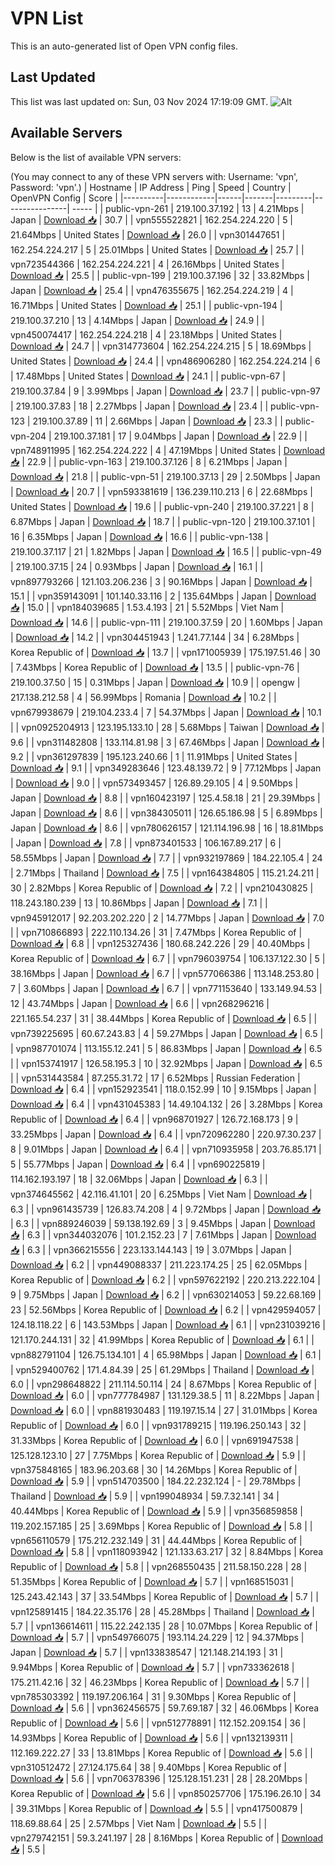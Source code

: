 # VPN List

This is an auto-generated list of Open VPN config files.

## Last Updated

This list was last updated on: Sun, 03 Nov 2024 17:19:09 GMT.
![Alt](https://repobeats.axiom.co/api/embed/186b98318ef1479477931607c1ad7d823f12451f.svg "Repobeats analytics image")

## Available Servers

Below is the list of available VPN servers:

(You may connect to any of these VPN servers with: Username: 'vpn', Password: 'vpn'.)
| Hostname | IP Address | Ping | Speed | Country | OpenVPN Config | Score |
|----------|------------|------|-------|---------|----------------| ----- |
| public-vpn-261 | 219.100.37.192 | 13 | 4.21Mbps | Japan | [Download 📥](./configs/server_0_JP.ovpn) | 30.7 |
| vpn555522821 | 162.254.224.220 | 5 | 21.64Mbps | United States | [Download 📥](./configs/server_1_US.ovpn) | 26.0 |
| vpn301447651 | 162.254.224.217 | 5 | 25.01Mbps | United States | [Download 📥](./configs/server_2_US.ovpn) | 25.7 |
| vpn723544366 | 162.254.224.221 | 4 | 26.16Mbps | United States | [Download 📥](./configs/server_3_US.ovpn) | 25.5 |
| public-vpn-199 | 219.100.37.196 | 32 | 33.82Mbps | Japan | [Download 📥](./configs/server_4_JP.ovpn) | 25.4 |
| vpn476355675 | 162.254.224.219 | 4 | 16.71Mbps | United States | [Download 📥](./configs/server_5_US.ovpn) | 25.1 |
| public-vpn-194 | 219.100.37.210 | 13 | 4.14Mbps | Japan | [Download 📥](./configs/server_6_JP.ovpn) | 24.9 |
| vpn450074417 | 162.254.224.218 | 4 | 23.18Mbps | United States | [Download 📥](./configs/server_7_US.ovpn) | 24.7 |
| vpn314773604 | 162.254.224.215 | 5 | 18.69Mbps | United States | [Download 📥](./configs/server_8_US.ovpn) | 24.4 |
| vpn486906280 | 162.254.224.214 | 6 | 17.48Mbps | United States | [Download 📥](./configs/server_9_US.ovpn) | 24.1 |
| public-vpn-67 | 219.100.37.84 | 9 | 3.99Mbps | Japan | [Download 📥](./configs/server_10_JP.ovpn) | 23.7 |
| public-vpn-97 | 219.100.37.83 | 18 | 2.27Mbps | Japan | [Download 📥](./configs/server_11_JP.ovpn) | 23.4 |
| public-vpn-123 | 219.100.37.89 | 11 | 2.66Mbps | Japan | [Download 📥](./configs/server_12_JP.ovpn) | 23.3 |
| public-vpn-204 | 219.100.37.181 | 17 | 9.04Mbps | Japan | [Download 📥](./configs/server_13_JP.ovpn) | 22.9 |
| vpn748911995 | 162.254.224.222 | 4 | 47.19Mbps | United States | [Download 📥](./configs/server_14_US.ovpn) | 22.9 |
| public-vpn-163 | 219.100.37.126 | 8 | 6.21Mbps | Japan | [Download 📥](./configs/server_15_JP.ovpn) | 21.8 |
| public-vpn-51 | 219.100.37.13 | 29 | 2.50Mbps | Japan | [Download 📥](./configs/server_16_JP.ovpn) | 20.7 |
| vpn593381619 | 136.239.110.213 | 6 | 22.68Mbps | United States | [Download 📥](./configs/server_17_US.ovpn) | 19.6 |
| public-vpn-240 | 219.100.37.221 | 8 | 6.87Mbps | Japan | [Download 📥](./configs/server_18_JP.ovpn) | 18.7 |
| public-vpn-120 | 219.100.37.101 | 16 | 6.35Mbps | Japan | [Download 📥](./configs/server_19_JP.ovpn) | 16.6 |
| public-vpn-138 | 219.100.37.117 | 21 | 1.82Mbps | Japan | [Download 📥](./configs/server_20_JP.ovpn) | 16.5 |
| public-vpn-49 | 219.100.37.15 | 24 | 0.93Mbps | Japan | [Download 📥](./configs/server_21_JP.ovpn) | 16.1 |
| vpn897793266 | 121.103.206.236 | 3 | 90.16Mbps | Japan | [Download 📥](./configs/server_22_JP.ovpn) | 15.1 |
| vpn359143091 | 101.140.33.116 | 2 | 135.64Mbps | Japan | [Download 📥](./configs/server_23_JP.ovpn) | 15.0 |
| vpn184039685 | 1.53.4.193 | 21 | 5.52Mbps | Viet Nam | [Download 📥](./configs/server_24_VN.ovpn) | 14.6 |
| public-vpn-111 | 219.100.37.59 | 20 | 1.60Mbps | Japan | [Download 📥](./configs/server_25_JP.ovpn) | 14.2 |
| vpn304451943 | 1.241.77.144 | 34 | 6.28Mbps | Korea Republic of | [Download 📥](./configs/server_26_KR.ovpn) | 13.7 |
| vpn171005939 | 175.197.51.46 | 30 | 7.43Mbps | Korea Republic of | [Download 📥](./configs/server_27_KR.ovpn) | 13.5 |
| public-vpn-76 | 219.100.37.50 | 15 | 0.31Mbps | Japan | [Download 📥](./configs/server_28_JP.ovpn) | 10.9 |
| opengw | 217.138.212.58 | 4 | 56.99Mbps | Romania | [Download 📥](./configs/server_29_RO.ovpn) | 10.2 |
| vpn679938679 | 219.104.233.4 | 7 | 54.37Mbps | Japan | [Download 📥](./configs/server_30_JP.ovpn) | 10.1 |
| vpn0925204913 | 123.195.133.10 | 28 | 5.68Mbps | Taiwan | [Download 📥](./configs/server_31_TW.ovpn) | 9.6 |
| vpn311482808 | 133.114.81.98 | 3 | 67.46Mbps | Japan | [Download 📥](./configs/server_32_JP.ovpn) | 9.2 |
| vpn361297839 | 195.123.240.66 | 1 | 11.91Mbps | United States | [Download 📥](./configs/server_33_US.ovpn) | 9.1 |
| vpn349283646 | 123.48.139.72 | 9 | 77.12Mbps | Japan | [Download 📥](./configs/server_34_JP.ovpn) | 9.0 |
| vpn573493457 | 126.89.29.105 | 4 | 9.50Mbps | Japan | [Download 📥](./configs/server_35_JP.ovpn) | 8.8 |
| vpn160423197 | 125.4.58.18 | 21 | 29.39Mbps | Japan | [Download 📥](./configs/server_36_JP.ovpn) | 8.6 |
| vpn384305011 | 126.65.186.98 | 5 | 6.89Mbps | Japan | [Download 📥](./configs/server_37_JP.ovpn) | 8.6 |
| vpn780626157 | 121.114.196.98 | 16 | 18.81Mbps | Japan | [Download 📥](./configs/server_38_JP.ovpn) | 7.8 |
| vpn873401533 | 106.167.89.217 | 6 | 58.55Mbps | Japan | [Download 📥](./configs/server_39_JP.ovpn) | 7.7 |
| vpn932197869 | 184.22.105.4 | 24 | 2.71Mbps | Thailand | [Download 📥](./configs/server_40_TH.ovpn) | 7.5 |
| vpn164384805 | 115.21.24.211 | 30 | 2.82Mbps | Korea Republic of | [Download 📥](./configs/server_41_KR.ovpn) | 7.2 |
| vpn210430825 | 118.243.180.239 | 13 | 10.86Mbps | Japan | [Download 📥](./configs/server_42_JP.ovpn) | 7.1 |
| vpn945912017 | 92.203.202.220 | 2 | 14.77Mbps | Japan | [Download 📥](./configs/server_43_JP.ovpn) | 7.0 |
| vpn710866893 | 222.110.134.26 | 31 | 7.47Mbps | Korea Republic of | [Download 📥](./configs/server_44_KR.ovpn) | 6.8 |
| vpn125327436 | 180.68.242.226 | 29 | 40.40Mbps | Korea Republic of | [Download 📥](./configs/server_45_KR.ovpn) | 6.7 |
| vpn796039754 | 106.137.122.30 | 5 | 38.16Mbps | Japan | [Download 📥](./configs/server_46_JP.ovpn) | 6.7 |
| vpn577066386 | 113.148.253.80 | 7 | 3.60Mbps | Japan | [Download 📥](./configs/server_47_JP.ovpn) | 6.7 |
| vpn771153640 | 133.149.94.53 | 12 | 43.74Mbps | Japan | [Download 📥](./configs/server_48_JP.ovpn) | 6.6 |
| vpn268296216 | 221.165.54.237 | 31 | 38.44Mbps | Korea Republic of | [Download 📥](./configs/server_49_KR.ovpn) | 6.5 |
| vpn739225695 | 60.67.243.83 | 4 | 59.27Mbps | Japan | [Download 📥](./configs/server_50_JP.ovpn) | 6.5 |
| vpn987701074 | 113.155.12.241 | 5 | 86.83Mbps | Japan | [Download 📥](./configs/server_51_JP.ovpn) | 6.5 |
| vpn153741917 | 126.58.195.3 | 10 | 32.92Mbps | Japan | [Download 📥](./configs/server_52_JP.ovpn) | 6.5 |
| vpn531443584 | 87.255.31.72 | 17 | 6.52Mbps | Russian Federation | [Download 📥](./configs/server_53_RU.ovpn) | 6.4 |
| vpn152923541 | 118.0.152.99 | 10 | 9.15Mbps | Japan | [Download 📥](./configs/server_54_JP.ovpn) | 6.4 |
| vpn431045383 | 14.49.104.132 | 26 | 3.28Mbps | Korea Republic of | [Download 📥](./configs/server_55_KR.ovpn) | 6.4 |
| vpn968701927 | 126.72.168.173 | 9 | 33.25Mbps | Japan | [Download 📥](./configs/server_56_JP.ovpn) | 6.4 |
| vpn720962280 | 220.97.30.237 | 8 | 9.01Mbps | Japan | [Download 📥](./configs/server_57_JP.ovpn) | 6.4 |
| vpn710935958 | 203.76.85.171 | 5 | 55.77Mbps | Japan | [Download 📥](./configs/server_58_JP.ovpn) | 6.4 |
| vpn690225819 | 114.162.193.197 | 18 | 32.06Mbps | Japan | [Download 📥](./configs/server_59_JP.ovpn) | 6.3 |
| vpn374645562 | 42.116.41.101 | 20 | 6.25Mbps | Viet Nam | [Download 📥](./configs/server_60_VN.ovpn) | 6.3 |
| vpn961435739 | 126.83.74.208 | 4 | 9.72Mbps | Japan | [Download 📥](./configs/server_61_JP.ovpn) | 6.3 |
| vpn889246039 | 59.138.192.69 | 3 | 9.45Mbps | Japan | [Download 📥](./configs/server_62_JP.ovpn) | 6.3 |
| vpn344032076 | 101.2.152.23 | 7 | 7.61Mbps | Japan | [Download 📥](./configs/server_63_JP.ovpn) | 6.3 |
| vpn366215556 | 223.133.144.143 | 19 | 3.07Mbps | Japan | [Download 📥](./configs/server_64_JP.ovpn) | 6.2 |
| vpn449088337 | 211.223.174.25 | 25 | 62.05Mbps | Korea Republic of | [Download 📥](./configs/server_65_KR.ovpn) | 6.2 |
| vpn597622192 | 220.213.222.104 | 9 | 9.75Mbps | Japan | [Download 📥](./configs/server_66_JP.ovpn) | 6.2 |
| vpn630214053 | 59.22.68.169 | 23 | 52.56Mbps | Korea Republic of | [Download 📥](./configs/server_67_KR.ovpn) | 6.2 |
| vpn429594057 | 124.18.118.22 | 6 | 143.53Mbps | Japan | [Download 📥](./configs/server_68_JP.ovpn) | 6.1 |
| vpn231039216 | 121.170.244.131 | 32 | 41.99Mbps | Korea Republic of | [Download 📥](./configs/server_69_KR.ovpn) | 6.1 |
| vpn882791104 | 126.75.134.101 | 4 | 65.98Mbps | Japan | [Download 📥](./configs/server_70_JP.ovpn) | 6.1 |
| vpn529400762 | 171.4.84.39 | 25 | 61.29Mbps | Thailand | [Download 📥](./configs/server_71_TH.ovpn) | 6.0 |
| vpn298648822 | 211.114.50.114 | 24 | 8.67Mbps | Korea Republic of | [Download 📥](./configs/server_72_KR.ovpn) | 6.0 |
| vpn777784987 | 131.129.38.5 | 11 | 8.22Mbps | Japan | [Download 📥](./configs/server_73_JP.ovpn) | 6.0 |
| vpn881930483 | 119.197.15.14 | 27 | 31.01Mbps | Korea Republic of | [Download 📥](./configs/server_74_KR.ovpn) | 6.0 |
| vpn931789215 | 119.196.250.143 | 32 | 31.33Mbps | Korea Republic of | [Download 📥](./configs/server_75_KR.ovpn) | 6.0 |
| vpn691947538 | 125.128.123.10 | 27 | 7.75Mbps | Korea Republic of | [Download 📥](./configs/server_76_KR.ovpn) | 5.9 |
| vpn375848165 | 183.96.203.68 | 30 | 14.26Mbps | Korea Republic of | [Download 📥](./configs/server_77_KR.ovpn) | 5.9 |
| vpn514703500 | 184.22.232.124 | - | 29.78Mbps | Thailand | [Download 📥](./configs/server_78_TH.ovpn) | 5.9 |
| vpn199048934 | 59.7.32.141 | 34 | 40.44Mbps | Korea Republic of | [Download 📥](./configs/server_79_KR.ovpn) | 5.9 |
| vpn356859858 | 119.202.157.185 | 25 | 3.69Mbps | Korea Republic of | [Download 📥](./configs/server_80_KR.ovpn) | 5.8 |
| vpn656110579 | 175.212.232.149 | 31 | 44.44Mbps | Korea Republic of | [Download 📥](./configs/server_81_KR.ovpn) | 5.8 |
| vpn118093942 | 121.133.63.217 | 32 | 8.84Mbps | Korea Republic of | [Download 📥](./configs/server_82_KR.ovpn) | 5.8 |
| vpn268550435 | 211.58.150.228 | 28 | 51.35Mbps | Korea Republic of | [Download 📥](./configs/server_83_KR.ovpn) | 5.7 |
| vpn168515031 | 125.243.42.143 | 37 | 33.54Mbps | Korea Republic of | [Download 📥](./configs/server_84_KR.ovpn) | 5.7 |
| vpn125891415 | 184.22.35.176 | 28 | 45.28Mbps | Thailand | [Download 📥](./configs/server_85_TH.ovpn) | 5.7 |
| vpn136614611 | 115.22.242.135 | 28 | 10.07Mbps | Korea Republic of | [Download 📥](./configs/server_86_KR.ovpn) | 5.7 |
| vpn549766075 | 193.114.24.229 | 12 | 94.37Mbps | Japan | [Download 📥](./configs/server_87_JP.ovpn) | 5.7 |
| vpn133838547 | 121.148.214.193 | 31 | 9.94Mbps | Korea Republic of | [Download 📥](./configs/server_88_KR.ovpn) | 5.7 |
| vpn733362618 | 175.211.42.16 | 32 | 46.23Mbps | Korea Republic of | [Download 📥](./configs/server_89_KR.ovpn) | 5.7 |
| vpn785303392 | 119.197.206.164 | 31 | 9.30Mbps | Korea Republic of | [Download 📥](./configs/server_90_KR.ovpn) | 5.6 |
| vpn362456575 | 59.7.69.187 | 32 | 46.06Mbps | Korea Republic of | [Download 📥](./configs/server_91_KR.ovpn) | 5.6 |
| vpn512778891 | 112.152.209.154 | 36 | 14.93Mbps | Korea Republic of | [Download 📥](./configs/server_92_KR.ovpn) | 5.6 |
| vpn132139311 | 112.169.222.27 | 33 | 13.81Mbps | Korea Republic of | [Download 📥](./configs/server_93_KR.ovpn) | 5.6 |
| vpn310512472 | 27.124.175.64 | 38 | 9.40Mbps | Korea Republic of | [Download 📥](./configs/server_94_KR.ovpn) | 5.6 |
| vpn706378396 | 125.128.151.231 | 28 | 28.20Mbps | Korea Republic of | [Download 📥](./configs/server_95_KR.ovpn) | 5.6 |
| vpn850257706 | 175.196.26.10 | 34 | 39.31Mbps | Korea Republic of | [Download 📥](./configs/server_96_KR.ovpn) | 5.5 |
| vpn417500879 | 118.69.88.64 | 25 | 2.57Mbps | Viet Nam | [Download 📥](./configs/server_97_VN.ovpn) | 5.5 |
| vpn279742151 | 59.3.241.197 | 28 | 8.16Mbps | Korea Republic of | [Download 📥](./configs/server_98_KR.ovpn) | 5.5 |
